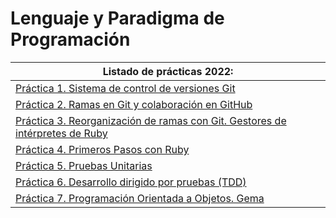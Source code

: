 # Lenguaje y Paradigma de Programación

| **Listado de prácticas 2022:** |
| --- |
| [Práctica 1. Sistema de control de versiones Git](https://github.com/alu0101128894/LPP/tree/main/2022/p01_git) |
| [Práctica 2. Ramas en Git y colaboración en GitHub](https://github.com/alu0101128894/LPP/tree/main/2022/p02_ramas-git) |
| [Práctica 3. Reorganización de ramas con Git. Gestores de intérpretes de Ruby](https://github.com/alu0101128894/LPP/tree/main/2022/p03_reorganizacion-git) |
| [Práctica 4. Primeros Pasos con Ruby](https://github.com/alu0101128894/LPP/tree/main/2022/p04_estructurada) |
| [Práctica 5. Pruebas Unitarias](https://github.com/alu0101128894/LPP/tree/main/2022/p05_pruebas-unitarias) |
| [Práctica 6. Desarrollo dirigido por pruebas (TDD)](https://github.com/alu0101128894/LPP/tree/main/2022/p06_tdd) |
| [Práctica 7. Programación Orientada a Objetos. Gema](https://github.com/alu0101128894/LPP/tree/main/2022/p07_gema) |